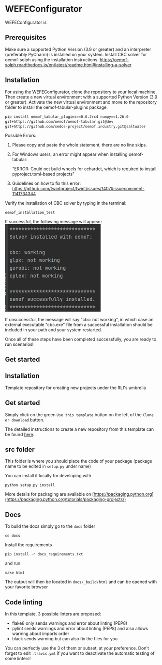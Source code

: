 # WEFEConfigurator

WEFEConfigurator is

## Prerequisites

Make sure a supported Python Version (3.9 or greater) and an interpreter (preferably PyCharm) is installed on your system. 
Install CBC solver for oemof-solph using the installation instructions: https://oemof-solph.readthedocs.io/en/latest/readme.html#installing-a-solver

## Installation

For using the WEFEConfigurator, clone the repository to your local machine. Then create a new virtual environment with a supported Python Version (3.9 or greater). 
Activate the new virtual environment and move to the repository folder to install the oemof-tabular-plugins package.

    pip install oemof_tabular_plugins==0.0.2rc4 numpy==1.26.0 git+https://github.com/oemof/oemof-tabular.git@dev git+https://github.com/sedos-project/oemof.industry.git@saltwater

Possible Errors: 
1) Please copy and paste the whole statement, there are no line skips.
2) For Windows users, an error might appear when installing oemof-tabular: 
    
    "ERROR: Could not build wheels for cchardet, which is required to install pyproject.toml-based projects"
3) Guidelines on how to fix this error: https://github.com/twintproject/twint/issues/1407#issuecomment-1141734344

Verify the installation of CBC solver by typing in the terminal: 

    oemof_installation_test    

If successful, the following message will appear: ![img.png](img.png)

If unsuccessful, the message will say "cbc: not working", in which case an external executable "cbc.exe" file from a successful installation should be included in your path and your system restarted.

Once all of these steps have been completed successfully, you are ready to run scenarios!

## Get started


## Installation
Template repository for creating new projects under the RLI's umbrella

## Get started

Simply click on the green `Use this template` button on the left of the `Clone or download` button.

The detailed instructions to create a new repository from this template can be found [here](https://help.github.com/en/articles/creating-a-repository-from-a-template).

## src folder

This folder is where you should place the code of your package (package name to be edited in `setup.py` under name)

You can install it locally for developing with

    python setup.py install
    
More details for packaging are available on [https://packaging.python.org](https://packaging.python.org/tutorials/packaging-projects/)


## Docs

To build the docs simply go to the `docs` folder

    cd docs

Install the requirements

    pip install -r docs_requirements.txt

and run

    make html

The output will then be located in `docs/_build/html` and can be opened with your favorite browser

## Code linting

In this template, 3 possible linters are proposed:
- flake8 only sends warnings and error about linting (PEP8)
- pylint sends warnings and error about linting (PEP8) and also allows warning about imports order
- black sends warning but can also fix the files for you

You can perfectly use the 3 of them or subset, at your preference. Don't forget to edit `.travis.yml` if you want to deactivate the automatic testing of some linters!
